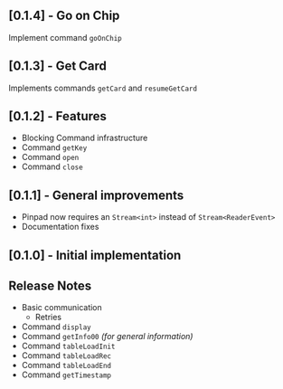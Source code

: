 ## [0.1.4] - Go on Chip
Implement command `goOnChip`

## [0.1.3] - Get Card
Implements commands `getCard` and `resumeGetCard`

## [0.1.2] - Features
- Blocking Command infrastructure
- Command `getKey`
- Command `open`
- Command `close`

## [0.1.1] - General improvements
- Pinpad now requires an `Stream<int>` instead of `Stream<ReaderEvent>`
- Documentation fixes

## [0.1.0] - Initial implementation

## Release Notes
- Basic communication
  - Retries
- Command `display`
- Command `getInfo00` _(for general information)_ 
- Command `tableLoadInit`
- Command `tableLoadRec`
- Command `tableLoadEnd`
- Command `getTimestamp`
